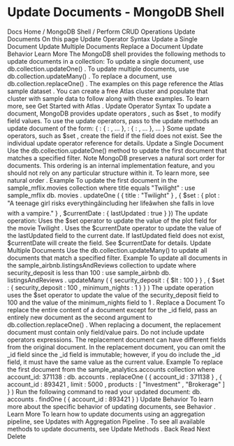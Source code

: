 # Update Documents - MongoDB Shell


Docs Home / MongoDB Shell / Perform CRUD Operations Update Documents On this page Update Operator Syntax Update a Single Document Update Multiple Documents Replace a Document Update Behavior Learn More The MongoDB shell provides the following methods to update documents in
a collection: To update a single document, use db.collection.updateOne() . To update multiple documents, use db.collection.updateMany() . To replace a document, use db.collection.replaceOne() . The examples on this page reference the Atlas sample dataset . You can create a free Atlas cluster and populate that cluster with sample data to follow along with
these examples. To learn more, see Get Started with Atlas . Update Operator Syntax To update a document, MongoDB provides update operators , such
as $set , to modify field values. To use the update operators, pass to the update methods an
update document of the form: { <update operator>: { <field1>: <value1>, ... }, <update operator>: { <field2>: <value2>, ... }, ... } Some update operators, such as $set , create the field if
the field does not exist. See the individual update operator reference for
details. Update a Single Document Use the db.collection.updateOne() method to update the first document that matches a specified filter. Note MongoDB preserves a natural sort order for documents. This
ordering is an internal implementation feature, and you should not
rely on any particular structure within it. To learn more, see natural order . Example To update the first document in the sample_mflix.movies collection where title equals "Twilight" : use sample_mflix db. movies . updateOne ( { title : "Twilight" } , { $set : { plot : "A teenage girl risks everythingâincluding her lifeâwhen she falls in love with a vampire." } , $currentDate : { lastUpdated : true } }) The update operation: Uses the $set operator to update the value of the plot field for the movie Twilight . Uses the $currentDate operator to update the value
of the lastUpdated field to the current date. If lastUpdated field does not exist, $currentDate will create the field. See $currentDate for details. Update Multiple Documents Use the db.collection.updateMany() to update all documents
that match a specified filter. Example To update all documents in the sample_airbnb.listingsAndReviews collection to update where security_deposit is less than 100 : use sample_airbnb db. listingsAndReviews . updateMany ( { security_deposit : { $lt : 100 } } , { $set : { security_deposit : 100 , minimum_nights : 1 } } ) The update operation uses the $set operator to update the
value of the security_deposit field to 100 and the value of
the minimum_nights field to 1 . Replace a Document To replace the entire content of a document except for the _id field, pass an entirely new document as the second argument to db.collection.replaceOne() . When replacing a document, the replacement document must contain only
field/value pairs. Do not include update operators expressions. The replacement document can have different fields from the original
document. In the replacement document, you can omit the _id field
since the _id field is immutable; however, if you do include the _id field, it must have the same value as the current value. Example To replace the first document from the sample_analytics.accounts collection where account_id: 371138 : db. accounts . replaceOne ( { account_id : 371138 } , { account_id : 893421 , limit : 5000 , products : [ "Investment" , "Brokerage" ] } ) Run the following command to read your updated document: db. accounts . findOne ( { account_id : 893421 } ) Update Behavior To learn more about the specific behavior of updating documents,
see Behavior . Learn More To learn how to update documents using an aggregation pipeline, see Updates with Aggregation Pipeline . To see all available methods to update documents, see Update Methods . Back Read Next Delete
